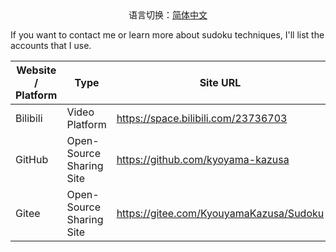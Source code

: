 <center>语言切换：<a href="CONTACTS-zh-cn.md">简体中文</a></center>

If you want to contact me or learn more about sudoku techniques, I'll list the accounts that I use.

| Website / Platform | Type                     | Site URL                                |
| ------------------ | ------------------------ | --------------------------------------- |
| Bilibili           | Video Platform           | https://space.bilibili.com/23736703     |
| GitHub             | Open-Source Sharing Site | https://github.com/kyoyama-kazusa       |
| Gitee              | Open-Source Sharing Site | https://gitee.com/KyouyamaKazusa/Sudoku |
